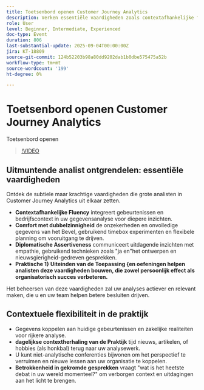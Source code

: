 ```yaml
---
title: Toetsenbord openen Customer Journey Analytics
description: Verken essentiële vaardigheden zoals contextafhankelijke fluency, empathie en verhalen vertellen om uw impact met Adobe Customer Journey Analytics te verhogen.
role: User
level: Beginner, Intermediate, Experienced
doc-type: Event
duration: 806
last-substantial-update: 2025-09-04T00:00:00Z
jira: KT-18809
source-git-commit: 124b52203b98a80dd9202dab1b0dbe575475a52b
workflow-type: tm+mt
source-wordcount: '199'
ht-degree: 0%

---
```



# Toetsenbord openen Customer Journey Analytics

Toetsenbord openen

>[!VIDEO](https://video.tv.adobe.com/v/3471130/?learn=on&enablevpops&captions=dut)

## Uitmuntende analist ontgrendelen: essentiële vaardigheden

Ontdek de subtiele maar krachtige vaardigheden die grote analisten in Customer Journey Analytics uit elkaar zetten.

* **Contextafhankelijke Fluency** integreert gebeurtenissen en bedrijfscontext in uw gegevensanalyse voor diepere inzichten.
* **Comfort met dubbelzinnigheid** de onzekerheden en onvolledige gegevens van het Bevel, gebruikend timebox experimenten en flexibele planning om vooruitgang te drijven.
* **Diplomatische Assertiveness** communiceert uitdagende inzichten met empathie, gebruikend technieken zoals &quot;ja en&quot;het ontwerpen en nieuwsgierigheid-gedreven gesprekken.
* **Praktische 1&rbrace; Uiteinden van de Toepassing &lbrace;en oefeningen helpen analisten deze vaardigheden bouwen, die zowel persoonlijk effect als organisatorisch succes verbeteren.**

Het beheersen van deze vaardigheden zal uw analyses actiever en relevant maken, die u en uw team helpen betere besluiten drijven.

## Contextuele flexibiliteit in de praktijk

* Gegevens koppelen aan huidige gebeurtenissen en zakelijke realiteiten voor rijkere analyse.
* **dagelijkse contextherhaling van de Praktijk** tijd nieuws, artikelen, of hobbies (als honkbal) terug naar uw analysewerk.
* U kunt niet-analytische conferenties bijwonen om het perspectief te verruimen en nieuwe lessen aan uw organisatie te koppelen.
* **Betrokkenheid in gekromde gesprekken** vraagt &quot;wat is het heetste debat in uw wereld momenteel?&quot; om verborgen context en uitdagingen aan het licht te brengen.